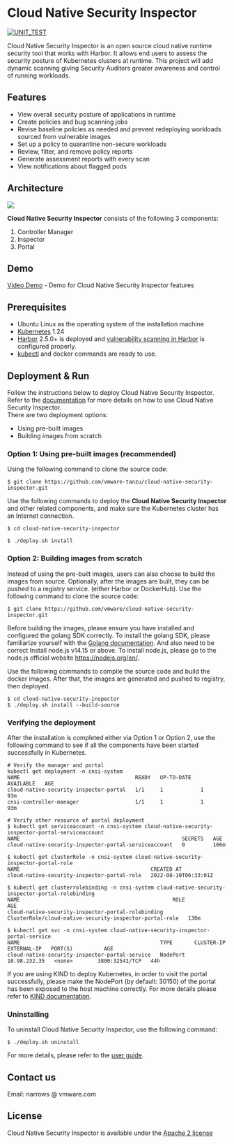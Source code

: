 # Cloud Native Security Inspector 
[![UNIT_TEST](https://github.com/qijianshuai/cloud-native-security-inspector/actions/workflows/main.yml/badge.svg)](https://github.com/qijianshuai/cloud-native-security-inspector/actions/workflows/main.yml)

Cloud Native Security Inspector is an open source cloud native runtime security tool that works with Harbor. It allows end users to assess the security posture of Kubernetes clusters at runtime. This project will add dynamic scanning giving Security Auditors greater awareness and control of running workloads.

## Features 
- View overall security posture of applications in runtime  
- Create policies and bug scanning jobs  
- Revise baseline policies as needed and prevent redeploying workloads sourced from vulnerable images 
- Set up a policy to quarantine non-secure workloads 
- Review, filter, and remove policy reports  
- Generate assessment reports with every scan 
- View notifications about flagged pods 


## Architecture
  <img src="./docs/architecture.png">  

**Cloud Native Security Inspector** consists of the following 3 components:
1. Controller Manager
1. Inspector
1. Portal

## Demo
[Video Demo](https://youtu.be/IMxU0UWo-DU) - Demo for Cloud Native Security Inspector features

## Prerequisites
- Ubuntu Linux as the operating system of the installation machine
- [Kubernetes](https://kubernetes.io/) 1.24
- [Harbor](https://goharbor.io/) 2.5.0+ is deployed and [vulnerability scanning in Harbor](https://goharbor.io/docs/main/administration/vulnerability-scanning/) is configured properly.
- [kubectl](https://kubernetes.io/docs/reference/kubectl/) and docker commands are ready to use.

## Deployment & Run
Follow the instructions below to deploy Cloud Native Security Inspector.   
Refer to the [documentation](USER-GUIDE.md) for more details on how to use Cloud Native Security Inspector.  
There are two deployment options:
- Using pre-built images
- Building images from scratch  

### Option 1: Using pre-built images (recommended)
Using the following command to clone the source code:
```shell
$ git clone https://github.com/vmware-tanzu/cloud-native-security-inspector.git
```
Use the following commands to deploy the **Cloud Native Security Inspector** and other related components, and make sure the Kubernetes cluster has an Internet connection.

```shell
$ cd cloud-native-security-inspector

$ ./deploy.sh install
```


### Option 2: Building images from scratch
Instead of using the pre-built images, users can also choose to build the images from source. Optionally, after the images are built, they can be pushed to a registry service. (either Harbor or DockerHub). Use the following command to clone the source code:
```shell
$ git clone https://github.com/vmware/cloud-native-security-inspector.git
```
Before building the images, please ensure you have installed and configured the golang SDK correctly. To install the golang SDK, please familiarize yourself with the [Golang documentation](https://go.dev/doc/install). And also need to be correct Install node.js v14.15 or above. To install node.js, please go to the node.js official website https://nodejs.org/en/. 

Use the following commands to compile the source code and build the docker images. After that, the images are generated and pushed to registry, then deployed. 
```shell
$ cd cloud-native-security-inspector
$ ./deploy.sh install --build-source
```


### Verifying the deployment
After the installation is completed either via Option 1 or Option 2, use the following command to see if all the components have been started successfully in Kubernetes.

```shell
# Verify the manager and portal
kubectl get deployment -n cnsi-system
NAME                                     READY   UP-TO-DATE   AVAILABLE   AGE
cloud-native-security-inspector-portal   1/1     1            1           93m
cnsi-controller-manager                  1/1     1            1           93m

# Verify other resource of portal deployment
$ kubectl get serviceaccount -n cnsi-system cloud-native-security-inspector-portal-serviceaccount
NAME                                                    SECRETS   AGE
cloud-native-security-inspector-portal-serviceaccount   0         166m

$ kubectl get clusterRole -n cnsi-system cloud-native-security-inspector-portal-role
NAME                                          CREATED AT
cloud-native-security-inspector-portal-role   2022-08-10T06:33:01Z

$ kubectl get clusterrolebinding -n cnsi-system cloud-native-security-inspector-portal-rolebinding
NAME                                                 ROLE                                                      AGE
cloud-native-security-inspector-portal-rolebinding   ClusterRole/cloud-native-security-inspector-portal-role   130m

$ kubectl get svc -n cnsi-system cloud-native-security-inspector-portal-service
NAME                                             TYPE       CLUSTER-IP     EXTERNAL-IP   PORT(S)          AGE
cloud-native-security-inspector-portal-service   NodePort   10.98.232.35   <none>        3800:32541/TCP   44h
```

If you are using KIND to deploy Kubernetes, in order to visit the portal successfully, please make the NodePort (by default: 30150) of the portal has been exposed to the host machine correctly.  For more details please refer to [KIND documentation](https://kind.sigs.k8s.io/docs/user/quick-start/#mapping-ports-to-the-host-machine).

### Uninstalling
To uninstall Cloud Native Security Inspector, use the following command:
```shell
$ ./deploy.sh uninstall 
```
For more details, please refer to the [user guide](USER-GUIDE.md).
## Contact us
Email: narrows @ vmware.com  


## License
Cloud Native Security Inspector is available under the [Apache 2 license](LICENSE)
